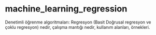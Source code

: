 # machine_learning_regression
Denetimli öğrenme algoritmaları: Regresyon (Basit Doğrusal regresyon ve çoklu regresyon) nedir, çalışma mantığı nedir, kullanım alanları, örnekleri.
